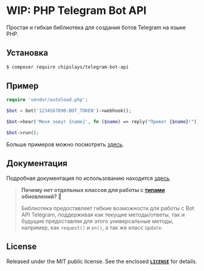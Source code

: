# WIP: PHP Telegram Bot API

Простая и гибкая библиотека для создания ботов Telegram на языке PHP.

## Установка

```bash
$ composer require chipslays/telegram-bot-api
```

## Пример
```php 
require 'vendor/autoload.php';

$bot = bot('1234567890:BOT_TOKEN')->webhook();

$bot->hear('Меня зовут {name}', fn ($name) => reply("Привет {$name}!"));

$bot->run();
```

Больше примеров можно посмотреть [здесь](https://github.com/aethletic/telegram-bot-api/tree/master/examples).

## Документация

Подробная документация по использованию находится [здесь](https://github.com/chipslays/telegram-bot-api/tree/master/docs).

> **Почему нет отдельных классов для работы с [типами](https://core.telegram.org/bots/api#available-types) обновлений? 🤨**
>
> Библиотека предоставляет гибкие возможности для работы с Bot API Telegram, поддерживая как текущие методы/ответы, так и будущие предоставляя для этого универсальные методы, например, как `request()` и `on()`, а так же класс `Update`.

## License
Released under the MIT public license. See the enclosed [**`LICENSE`**](https://github.com/aethletic/telegram-bot-api/blob/master/license) for details.
